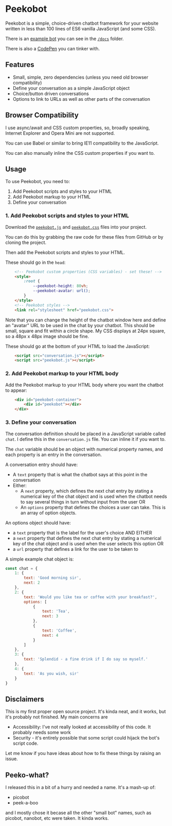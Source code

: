 # Peekobot

Peekobot is a simple, choice-driven chatbot framework for your website written in less
than 100 lines of ES6 vanilla JavaScript (and some CSS).

There is an [example bot](https://peekobot.github.io/peekobot/) you can see in the [`/docs`](/docs) folder.

There is also a [CodePen](https://codepen.io/magicroundabout/pen/RwwXxoo) you can tinker with.

## Features

* Small, simple, zero dependencies (unless you need old browser compatibility)
* Define your conversation as a simple JavaScript object
* Choice/button driven conversations
* Options to link to URLs as well as other parts of the conversation

## Browser Compatibility

I use async/await and CSS custom properties, so, broadly speaking, Internet Explorer 
and Opera Mini are not supported.

You can use Babel or similar to bring IE11 compatibility to the JavaScript.

You can also manually inline the CSS custom properties if you want to.

## Usage

To use Peekobot, you need to:

1. Add Peekobot scripts and styles to your HTML
2. Add Peekobot markup to your HTML
3. Define your conversation

### 1. Add Peekobot scripts and styles to your HTML

Download the [`peekobot.js`](peekobot.js) and [`peekobot.css`](peekobot.css) files into your project.

You can do this by grabbing the raw code for these files from GitHub or by cloning the 
project.

Then add the Peekobot scripts and styles to your HTML.

These should go in the `head`:

```html
    <!-- Peekobot custom properties (CSS variables) - set these! -->
    <style>
        :root {
            --peekobot-height: 80vh;
            --peekobot-avatar: url();
        }
    </style>
    <!-- Peekobot styles -->
    <link rel="stylesheet" href="peekobot.css">
```

Note that you can change the height of the chatbot window here and define an "avatar"
URL to be used in the chat by your chatbot. This should be small, square and fit within a
circle shape. My CSS displays at 24px square, so a 48px x 48px image should be fine.

These should go at the bottom of your HTML to load the JavaScript:

```html
    <script src="conversation.js"></script>
    <script src="peekobot.js"></script>
```

### 2. Add Peekobot markup to your HTML body

Add the Peekobot markup to your HTML body where you want the chatbot to appear:

```html
    <div id="peekobot-container">
        <div id="peekobot"></div>
    </div>

```

### 3. Define your conversation

The conversation definition should be placed in a JavaScript variable called `chat`.
I define this in the `conversation.js` file. You can inline it if you want to.

The `chat` variable should be an object with numerical property names, and each property is an entry in the conversation.

A conversation entry should have:

- A `text` property that is what the chatbot says at this point in the conversation
- Either:
   - A `next` property, which defines the next chat entry by stating a numerical key
     of the chat object and is used when the chatbot needs to say several things
     in turn without input from the user
  OR
   - An `options` property that defines the choices a user can take.  This is an
     array of option objects.

An options object should have:

- a `text` property that is the label for the user's choice
AND EITHER
- a `next` property that defines the next chat entry by stating a numerical key of
  the chat object and is used when the user selects this option
OR
- a `url` property that defines a link for the user to be taken to

A simple example chat object is:

```js
const chat = {
    1: {
        text: 'Good morning sir',
        next: 2
    },
    2: {
        text: 'Would you like tea or coffee with your breakfast?',
        options: [
            {
                text: 'Tea',
                next: 3
            },
            {
                text: 'Coffee',
                next: 4
            }
        ]
    },
    3: {
        text: 'Splendid - a fine drink if I do say so myself.'
    },
    4: {
        text: 'As you wish, sir'
    }
}
```

## Disclaimers

This is my first proper open source project. It's kinda neat, and it works, but it's
probably not finished. My main concerns are 

* Accessibility: I've not really looked at accessibility of this code. It probably needs some work
* Security - it's entirely possible that some script could hijack the bot's script code.

Let me know if you have ideas about how to fix these things by raising an issue.

## Peeko-what?

I released this in a bit of a hurry and needed a name. It's a mash-up of:

* picobot
* peek-a-boo

and I mostly chose it becase all the other "small bot" names, such as picobot, nanobot, etc were taken. It kinda works.